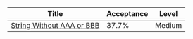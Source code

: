 | Title                                                                                | Acceptance   | Level   |
|--------------------------------------------------------------------------------------|--------------|---------|
| [String Without AAA or BBB](https://leetcode.com/problems/string-without-aaa-or-bbb) | 37.7%        | Medium  |